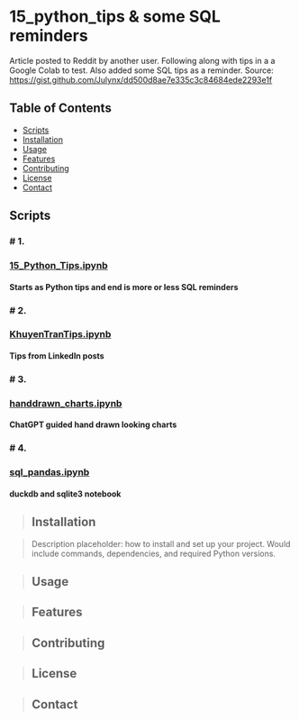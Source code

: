 # 15_python_tips & some SQL reminders
Article posted to Reddit by another user. Following along with tips in a a Google Colab to test. Also added some SQL tips as a reminder.
Source: https://gist.github.com/Julynx/dd500d8ae7e335c3c84684ede2293e1f


## Table of Contents
- [Scripts](scripts)
- [Installation](#installation)
- [Usage](#usage)
- [Features](#features)
- [Contributing](#contributing)
- [License](#license)
- [Contact](#contact)

## Scripts
### # 1.
### [15_Python_Tips.ipynb](15_Python_Tips.ipynb)
#### Starts as Python tips and end is more or less SQL reminders
### # 2.
### [KhuyenTranTips.ipynb](KhuyenTranTips.ipynb)
#### Tips from LinkedIn posts 
### # 3.
### [handdrawn_charts.ipynb](handdrawn_charts.ipynb)
#### ChatGPT guided hand drawn looking charts
### # 4.
### [sql_pandas.ipynb](sql_pandas.ipynb)
#### duckdb and sqlite3 notebook


> ## Installation

> Description placeholder: how to install and set up your project. Would include commands, dependencies, and required Python versions.

> ## Usage

> ## Features

> ## Contributing

> ## License

> ## Contact
